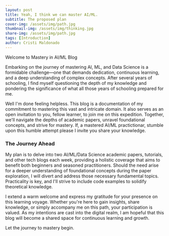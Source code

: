 ```yaml
---
layout: post
title: Yeah, I think we can master AI/ML. 
subtitle: The proposed plan
cover-img: /assets/img/path.jpg
thumbnail-img: /assets/img/thinking.jpg
share-img: /assets/img/path.jpg
tags: [Introduction]
author: Cristi Maldonado
---
```


Welcome to Mastery in AI/ML Blog

Embarking on the journey of mastering AI, ML, and Data Science is a formidable challenge—one that demands dedication, continuous learning, and a deep understanding of complex concepts. After several years of schooling, I find myself questioning the depth of my knowledge and pondering the significance of what all those years of schooling prepared for me. 

Well I'm done feeling helpless. This blog is a documentation of my commitment to mastering this vast and intricate domain. It also serves as an open invitation to you, fellow learner, to join me on this expedition. Together, we'll navigate the depths of academic papers, unravel foundational concepts, and strive for mastery. If, a mastered AI/ML practictionar, stumble upon this humble attempt please I invite you share your knowledge. 

### The Journey Ahead

My plan is to delve into two AI/ML/Data Science academic papers, tutorials, and other tech blogs each week, providing a holistic coverage that aims to benefit both beginners and seasoned practitioners. Should the need arise for a deeper understanding of foundational concepts during the paper exploration, I will divert and address those necessary fundamental topics. Practicality is key, and I'll strive to include code examples to solidify theoretical knowledge.

I extend a warm welcome and express my gratitude for your presence on this learning voyage. Whether you're here to gain insights, share knowledge, or simply accompany me on this path, your participation is valued. As my intentions are cast into the digital realm, I am hopeful that this blog will become a shared space for continuous learning and growth.

Let the journey to mastery begin.
